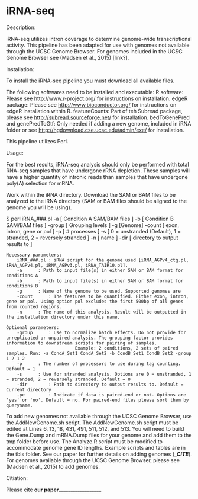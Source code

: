 # iRNA-seq

Description: 

iRNA-seq utilizes intron coverage to determine genome-wide transcriptional activity. This pipeline has been adapted for use with genomes not available through the UCSC Genome Browser. For genomes included in the UCSC Genome Browser see (Madsen et al., 2015) [link?]. 

Installation:

To install the iRNA-seq pipeline you must download all available files.

The following softwares need to be installed and executable:
	R software: Please see http://www.r-project.org/ for instructions on installation.
	edgeR package: Please see http://www.bioconductor.org/ for instructions on edgeR installation within R.
	featureCounts: Part of teh Subread package, please see http://subread.sourceforge.net/ for installation.
	bedToGenePred and genePredToGtf: Only needed if adding a new genome, included in iRNA folder or see http://hgdownload.cse.ucsc.edu/admin/exe/ for installation. 

This pipeline utilizes Perl. 

Usage:

For the best results, iRNA-seq analysis should only be performed with total RNA-seq samples that have undergone rRNA depletion. These samples will have a higher quantity of intronic reads than samples that have undergone poly(A) selection for mRNA. 

Work within the iRNA directory. Download the SAM or BAM files to be analyzed to the iRNA directory (SAM or BAM files should be aligned to the genome you will be using).  

$ perl iRNA_###.pl -a [ Condition A SAM/BAM files ] -b [ Condition B SAM/BAM files ] -group [ Grouping levels ] -g [Genome] -count [ exon, intron, gene or pol ] -p [ # processes ] -s [ 0 = unstranded (Default), 1 = stranded, 2 = reversely stranded ] -n [ name ] -dir [ directory to output results to ]

	Necessary parameters:
		iRNA_###.pl	: iRNA script for the genome used [iRNA_AGPv4_ctg.pl, iRNA_AGPv4.pl, iRNA_AGPv3.pl, iRNA_TAIR10.pl].
		-a 		: Path to input file(s) in either SAM or BAM format for conditions A
		-b 		: Path to input file(s) in either SAM or BAM format for conditions B
		-g 		: Name of the genome to be used. Supported genomes are
		-count 		: The features to be quantified. Either exon, intron, gene or pol. Using option pol excludes the first 500bp of all genes from counted regions.
		-n 		: The name of this analysis. Result will be outputted in the installation directory under this name.

	Optional parameters:
		-group 		: Use to normalize batch effects. Do not provide for unreplicated or unpaired analysis. The grouping factor provides information to downstream scripts for pairing of samples.
                         	  Example: 2 conditions, 2 sets of paired samples. Run: -a CondA_Set1 CondA_Set2 -b CondB_Set1 CondB_Set2 -group 1 2 1 2
		-p 		: The number of processors to use during tag counting. Default = 1
		-s 		: Use for stranded analysis. Options are 0 = unstranded, 1 = stranded, 2 = reversely stranded. Default = 0
		-dir 		: Path to directory to output results to. Default = Current directory
		-pe 		: Indicate if data is paired-end or not. Options are 'yes' or 'no'. Default = no. For paired-end files please sort them by queryname.

To add new genomes not available through the UCSC Genome Browser, use the AddNewGenome.sh script. The AddNewGenome.sh script must be edited at Lines 6, 13, 18, 431, 491, 511, 512, and 513. You will need to build the Gene.Dump and mRNA.Dump files for your genome and add them to the tmp folder before use. The Analyze.R script must be modified to accommodate genome gene ID lengths. Example scripts and tables are in the tbls folder. See our paper for further details on adding genomes (________CITE_______). For genomes available through the UCSC Genome Browser, please see (Madsen et al., 2015) to add genomes.

Citiation:

Please cite ________________________our paper__________________________________________
